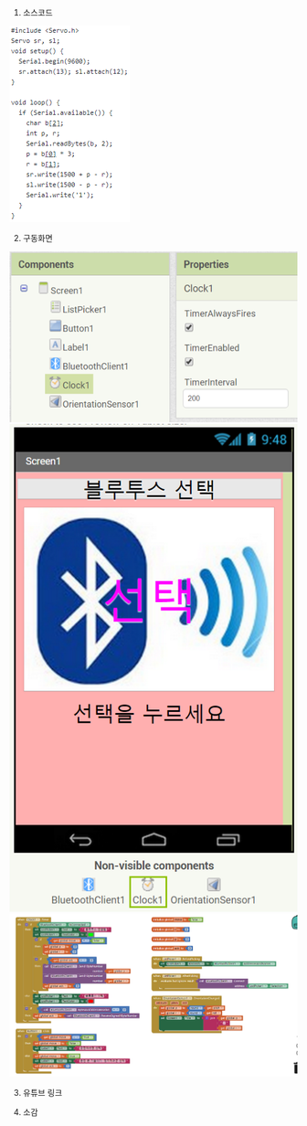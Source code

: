 1. 소스코드

![1](/Source/0.PNG)


2. 구동화면




![1](/Source/1.png)
![1](/Source/2.png)
![1](/Source/3.png)

3. 유튜브 링크


4. 소감
